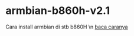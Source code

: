 # armbian-b860h-v2.1
Cara install armbian di stb b860H \n
[baca caranya](https://github.com/batarok/armbian-b860h-v2.1/blob/main/caranya.md)
